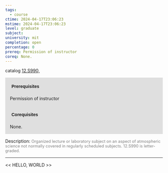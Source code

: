 ```yaml
---
tags:
  - course
ctime: 2024-04-17T23:06:23
mstime: 2024-04-17T23:06:23
level: graduate
subject: 
university: mit
completion: open
percentage: 0
prereq: Permission of instructor
coreq: None.
---
```


catalog [12.S990,](http://student.mit.edu/catalog/m12c.html#12.S991)

<span style="display: block; padding: 15px; background-color: rgb(100, 100, 100, 0.2);"><font id="m_prereq884_0" style="display: block; font-family: Arial, sans-serif; font-weight: bold; padding: 5px">Prerequisites</font><br><span id="prereq884_0">Permission of instructor</span></span>
<span style="display: block; padding: 15px; background-color: rgb(100, 100, 100, 0.2);"><font id="m_coreq884_0" style="display: block; font-family: Arial, sans-serif; font-weight: bold; padding: 5px">Corequisites</font><br><span id="coreq884_0">None.</span></span>

<font style="">Description:</font>
<font style="color: grey; font-size: 0.8rem;">Organized lecture or laboratory subject on an aspect of atmospheric science not normally covered in regularly scheduled subjects. 12.S990 is letter-graded.</font>



---

<< HELLO, WORLD >>
